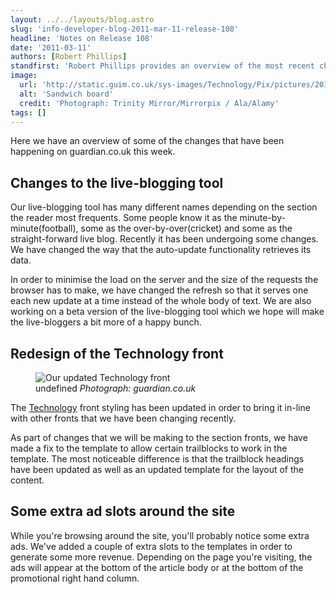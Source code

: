 ```yaml
---
layout: ../../layouts/blog.astro
slug: 'info-developer-blog-2011-mar-11-release-108'
headline: 'Notes on Release 108'
date: '2011-03-11'
authors: [Robert Phillips]
standfirst: 'Robert Phillips provides an overview of the most recent changes to guardian.co.uk'
image:
  url: 'http://static.guim.co.uk/sys-images/Technology/Pix/pictures/2011/3/11/1299850764849/Sandwich-board-007.jpg'
  alt: 'Sandwich board'
  credit: 'Photograph: Trinity Mirror/Mirrorpix / Ala/Alamy'
tags: []
---
```


Here we have an overview of some of the changes that have been happening on guardian.co.uk this week.

Changes to the live-blogging tool
---------------------------------

Our live-blogging tool has many different names depending on the section the reader most frequents. Some people know it as the minute-by-minute(football), some as the over-by-over(cricket) and some as the straight-forward live blog. Recently it has been undergoing some changes. We have changed the way that the auto-update functionality retrieves its data.

In order to minimise the load on the server and the size of the requests the browser has to make, we have changed the refresh so that it serves one each new update at a time instead of the whole body of text. We are also working on a beta version of the live-blogging tool which we hope will make the live-bloggers a bit more of a happy bunch.

Redesign of the Technology front
--------------------------------


   <figure>
   <img alt="Our updated Technology front" src="https://i.guim.co.uk/img/static/sys-images/Guardian/Pix/pictures/2011/3/10/1299778223058/Tech_Front_copy.png?width=620&quality=45&auto=format&fit=max&dpr=2&s=b0febff9fca04311518f999e11b0f380" loading="lazy" />
   <figcaption>
     undefined
    <i>Photograph: guardian.co.uk</i>
    </figcaption>
    </figure>

The [Technology](http://www.guardian.co.uk/technology) front styling has been updated in order to bring it in-line with other fronts that we have been changing recently.

As part of changes that we will be making to the section fronts, we have made a fix to the template to allow certain trailblocks to work in the template. The most noticeable difference is that the trailblock headings have been updated as well as an updated template for the layout of the content.

Some extra ad slots around the site
-----------------------------------

While you're browsing around the site, you'll probably notice some extra ads. We've added a couple of extra slots to the templates in order to generate some more revenue. Depending on the page you're visiting, the ads will appear at the bottom of the article body or at the bottom of the promotional right hand column.
